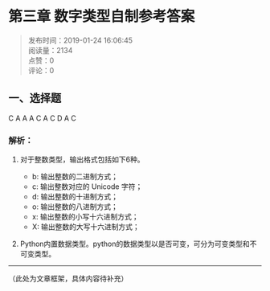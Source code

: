 # 第三章 数字类型自制参考答案

> 发布时间：2019-01-24 16:06:45  
> 阅读量：2134  
> 点赞：0  
> 评论：0  

## 一、选择题

C A A A C A C D A C

### 解析：

1. 对于整数类型，输出格式包括如下6种。
   - b: 输出整数的二进制方式；
   - c: 输出整数对应的 Unicode 字符；
   - d: 输出整数的十进制方式；
   - o: 输出整数的八进制方式；
   - x: 输出整数的小写十六进制方式；
   - X: 输出整数的大写十六进制方式；

4. Python内置数据类型。python的数据类型以是否可变，可分为可变类型和不可变类型。

---

（此处为文章框架，具体内容待补充）